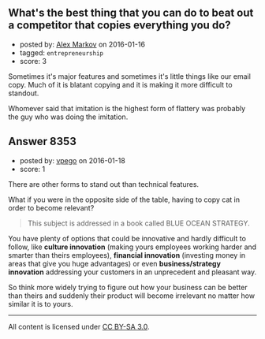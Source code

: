 ## What's the best thing that you can do to beat out a competitor that copies everything you do?

- posted by: [Alex Markov](https://stackexchange.com/users/1814004/alex-markov) on 2016-01-16
- tagged: `entrepreneurship`
- score: 3

Sometimes it's major features and sometimes it's little things like our email copy. Much of it is blatant copying and it is making it more difficult to standout. 

Whomever said that imitation is the highest form of flattery was probably the guy who was doing the imitation.


## Answer 8353

- posted by: [vpego](https://stackexchange.com/users/7073322/vpego) on 2016-01-18
- score: 1

There are other forms to stand out than technical features. 

What if you were in the opposite side of the table, having to copy cat in order to become relevant?

> This subject is addressed in a book called BLUE OCEAN STRATEGY.

You have plenty of options that could be innovative and hardly difficult to follow, like **culture innovation** (making yours employees working harder and smarter than theirs employees), **financial innovation** (investing money in areas that give you huge advantages) or even **business/strategy innovation** addressing your customers in an unprecedent and pleasant way.

So think more widely trying to figure out how your business can be better than theirs and suddenly their product will become irrelevant no matter how similar it is to yours.






---

All content is licensed under [CC BY-SA 3.0](https://creativecommons.org/licenses/by-sa/3.0/).
